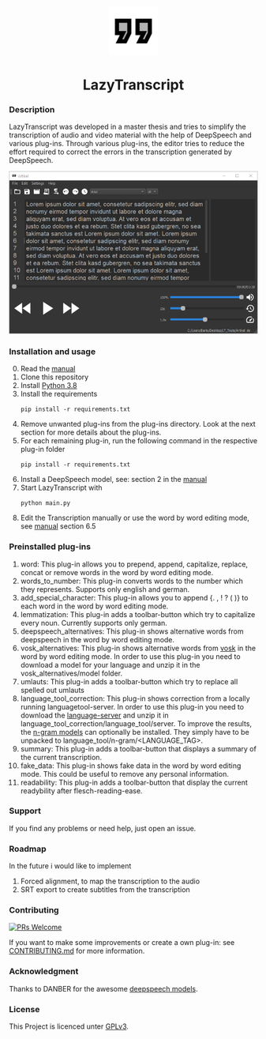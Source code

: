 <p align="center">
  <a href="" rel="noopener">
 <img width=100px height=100px src="assets/icons/neutral/quote.png" alt="Project logo"></a>
</p>

<h1 align="center">LazyTranscript</h1>

### Description
LazyTranscript was developed in a master thesis and tries to simplify the transcription of audio and video material with the help of DeepSpeech and various plug-ins.
Through various plug-ins, the editor tries to reduce the effort required to correct the errors in the transcription generated by DeepSpeech.

<p align="center">
  <a href="" rel="noopener">
 <img width=650px src="assets/readme/editor_2.png" alt="editor"></a>
</p>

### Installation and usage

0. Read the [manual](assets/docs/manual.pdf) 
1. Clone this repository
2. Install [Python 3.8](https://www.python.org/downloads/)
3. Install the requirements 
   ```
   pip install -r requirements.txt
   ```
3. Remove unwanted plug-ins from the plug-ins directory. Look at the next section for more details about the plug-ins.
4. For each remaining plug-in, run the following command in the respective plug-in folder
    ```
   pip install -r requirements.txt
   ```
5. Install a DeepSpeech model, see: section 2 in the [manual](assets/docs/manual.pdf) 
6. Start LazyTranscript with
    ```
    python main.py
    ```
7. Edit the Transcription manually or use the word by word editing mode, see [manual](assets/docs/manual.pdf)  section 6.5

### Preinstalled plug-ins
1. word: This plug-in allows you to prepend, append, capitalize, replace, concat or remove words in the word by word editing mode.
2. words_to_number: This plug-in converts words to the number which they represents. Supports only english and german.
3. add_special_character: This plug-in allows you to append {. , ! ? ( )} to each word in the word by word editing mode.
4. lemmatization: This plug-in adds a toolbar-button which try to capitalize every noun. Currently supports only german.
5. deepspeech_alternatives: This plug-in shows alternative words from deepspeech in the word by word editing mode.
6. vosk_alternatives: This plug-in shows alternative words from [vosk](https://alphacephei.com/vosk/) in the word by word editing mode. In order to use this plug-in you need to download a model for your language and unzip it in the vosk_alternatives/model folder.
7. umlauts: This plug-in adds a toolbar-button which try to replace all spelled out umlauts 
8. language_tool_correction: This plug-in shows correction from a locally running languagetool-server. In order to use this plug-in you need to download the [language-server](https://dev.languagetool.org/http-server) and unzip it in language_tool_correction/language_tool/server. 
To improve the results, the [n-gram models](https://dev.languagetool.org/finding-errors-using-n-gram-data) can optionally be installed. They simply have to be unpacked to language_tool/n-gram/<LANGUAGE_TAG>.
9. summary: This plug-in adds a toolbar-button that displays a summary of the current transcription.
10. fake_data: This plug-in shows fake data in the word by word editing mode. This could be useful to remove any personal information.
11. readability: This plug-in adds a toolbar-button that display the current readybility after flesch-reading-ease.

### Support
If you find any problems or need help, just open an issue.

### Roadmap
In the future i would like to implement
1. Forced alignment, to map the transcription to the audio
2. SRT export to create subtitles from the transcription

### Contributing
[![PRs Welcome](https://img.shields.io/badge/PRs-welcome-brightgreen.svg?style=flat-square)](https://egghead.io/courses/how-to-contribute-to-an-open-source-project-on-github) 

If you want to make some improvements or create a own plug-in: see [CONTRIBUTING.md](CONTRIBUTING.md) for more information.

### Acknowledgment
Thanks to DANBER for the awesome [deepspeech models](https://gitlab.com/Jaco-Assistant/deepspeech-polyglot). 

### License
This Project is licenced unter [GPLv3](COPYING.txt).

